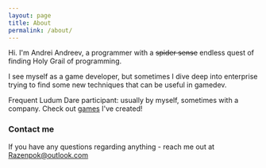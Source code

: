 ```yaml
---
layout: page
title: About
permalink: /about/
---
```


Hi. I'm Andrei Andreev, a programmer with a ~~spider sense~~ endless quest of finding Holy Grail of programming.

I see myself as a game developer, but sometimes I dive deep into enterprise trying to find some new techniques that can be useful in gamedev.

Frequent Ludum Dare participant: usually by myself, sometimes with a company. Check out [games](/games) I've created!

### Contact me

If you have any questions regarding anything - reach me out at [Razenpok@outlook.com](Razenpok@outlook.com)